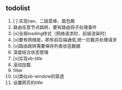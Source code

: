 ## todolist
1. [ ] 实现nav、二级菜单、面包屑
2. 路由任意节点跳转、要有路由钩子处理事件
3. [x]全局loading样式（网络请求时、前端渲染时）
4. [x]要有网络层，即有前后端通信,统一拦截并处理请求
5. [x]路由跳转需要保存列表状态数据
6. 深度结合状态管理
7. [x]实现xb-title
8. 滚动加载
9. filter
10. [x]类似xb-window的穿透
11. 设置网页的title 
